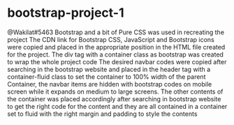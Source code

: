 # bootstrap-project-1
@Wakilat#5463
Bootstrap and a bit of Pure CSS was used in recreating the project
The CDN link for Bootstrap CSS, JavaScript and Bootstrap icons were
copied and placed in the appropriate position in the HTML file
created for the project.
The div tag with a container class as bootstrap  was created to wrap the whole project code
The desired navbar codes were copied after searching in the bootstrap website and placed
in the header tag with a container-fluid class to set the container to 100% width of the parent
Container, the navbar items are hidden with bootstrap codes on mobile screen while it expands 
on medium to large screens.
The other contents of the container was placed accordingly after searching in bootstrap website 
to get the right code for the content and they are all contained in a container set to fluid
with the right margin and padding to style the contents
